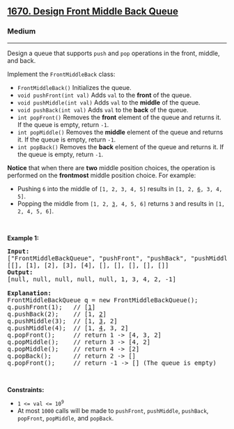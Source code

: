 <h2><a href="https://leetcode.com/problems/design-front-middle-back-queue/">1670. Design Front Middle Back Queue</a></h2><h3>Medium</h3><hr><p>Design a queue that supports <code>push</code> and <code>pop</code> operations in the front, middle, and back.</p>

<p>Implement the <code>FrontMiddleBack</code> class:</p>

<ul>
	<li><code>FrontMiddleBack()</code> Initializes the queue.</li>
	<li><code>void pushFront(int val)</code> Adds <code>val</code> to the <strong>front</strong> of the queue.</li>
	<li><code>void pushMiddle(int val)</code> Adds <code>val</code> to the <strong>middle</strong> of the queue.</li>
	<li><code>void pushBack(int val)</code> Adds <code>val</code> to the <strong>back</strong> of the queue.</li>
	<li><code>int popFront()</code> Removes the <strong>front</strong> element of the queue and returns it. If the queue is empty, return <code>-1</code>.</li>
	<li><code>int popMiddle()</code> Removes the <strong>middle</strong> element of the queue and returns it. If the queue is empty, return <code>-1</code>.</li>
	<li><code>int popBack()</code> Removes the <strong>back</strong> element of the queue and returns it. If the queue is empty, return <code>-1</code>.</li>
</ul>

<p><strong>Notice</strong> that when there are <b>two</b> middle position choices, the operation is performed on the <strong>frontmost</strong> middle position choice. For example:</p>

<ul>
	<li>Pushing <code>6</code> into the middle of <code>[1, 2, 3, 4, 5]</code> results in <code>[1, 2, <u>6</u>, 3, 4, 5]</code>.</li>
	<li>Popping the middle from <code>[1, 2, <u>3</u>, 4, 5, 6]</code> returns <code>3</code> and results in <code>[1, 2, 4, 5, 6]</code>.</li>
</ul>

<p>&nbsp;</p>
<p><strong class="example">Example 1:</strong></p>

<pre>
<strong>Input:</strong>
[&quot;FrontMiddleBackQueue&quot;, &quot;pushFront&quot;, &quot;pushBack&quot;, &quot;pushMiddle&quot;, &quot;pushMiddle&quot;, &quot;popFront&quot;, &quot;popMiddle&quot;, &quot;popMiddle&quot;, &quot;popBack&quot;, &quot;popFront&quot;]
[[], [1], [2], [3], [4], [], [], [], [], []]
<strong>Output:</strong>
[null, null, null, null, null, 1, 3, 4, 2, -1]

<strong>Explanation:</strong>
FrontMiddleBackQueue q = new FrontMiddleBackQueue();
q.pushFront(1);   // [<u>1</u>]
q.pushBack(2);    // [1, <u>2</u>]
q.pushMiddle(3);  // [1, <u>3</u>, 2]
q.pushMiddle(4);  // [1, <u>4</u>, 3, 2]
q.popFront();     // return 1 -&gt; [4, 3, 2]
q.popMiddle();    // return 3 -&gt; [4, 2]
q.popMiddle();    // return 4 -&gt; [2]
q.popBack();      // return 2 -&gt; []
q.popFront();     // return -1 -&gt; [] (The queue is empty)
</pre>

<p>&nbsp;</p>
<p><strong>Constraints:</strong></p>

<ul>
	<li><code>1 &lt;= val &lt;= 10<sup>9</sup></code></li>
	<li>At most&nbsp;<code>1000</code>&nbsp;calls will be made to&nbsp;<code>pushFront</code>,&nbsp;<code>pushMiddle</code>,&nbsp;<code>pushBack</code>, <code>popFront</code>, <code>popMiddle</code>, and <code>popBack</code>.</li>
</ul>
